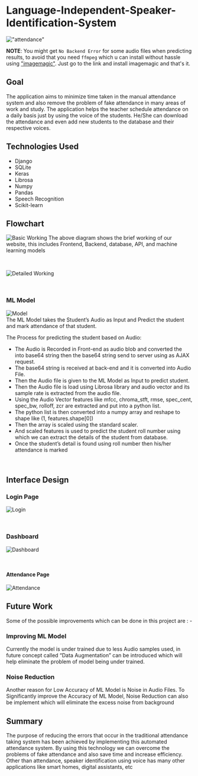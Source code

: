 # Language-Independent-Speaker-Identification-System

!["attendance"](https://raw.githubusercontent.com/deepak-chouhan/Speaker-Identification-System/main/project_images/attendance.png)

**NOTE**: You might get `No Backend Error` for some audio files when predicting results, to avoid that you need `ffmpeg` which u can install without hassle using ["imagemagic"](https://imagemagick.org/script/index.php). Just go to the link and install imagemagic and that's it.

## Goal
The application aims to minimize time taken in the manual attendance system and also remove the problem of fake attendance in many areas of work and study. The application helps the teacher schedule attendance on a daily basis just by using the voice of the students. He/She can download the attendance and even add new students to the database and their respective voices.

## Technologies Used
- Django
- SQLite
- Keras
- Librosa
- Numpy
- Pandas
- Speech Recognition
- Scikit-learn

## Flowchart
![Basic Working](./project_images/flowchart_1.jpg)
The above diagram shows the brief working of our website, this includes Frontend, Backend, 
database, API, and machine learning models

<br>

![Detailed Working](./project_images/flowchart_2.jpg)

<br>

### ML Model
![Model](./project_images/flowchart_3.jpg)
<br>
The ML Model takes the Student’s Audio as Input and Predict the student and mark attendance of that student.

The Process for predicting the student based on Audio:
- The Audio is Recorded in Front-end as audio blob and converted the into base64 string 
then the base64 string send to server using as AJAX request.
- The base64 string is received at back-end and it is converted into Audio File.
- Then the Audio file is given to the ML Model as Input to predict student.
- Then the Audio file is load using Librosa library and audio vector and its sample rate is extracted from the audio file.
- Using the Audio Vector features like mfcc, chroma_stft, rmse, spec_cent, spec_bw, 
rolloff, zcr are extracted and put into a python list.
- The python list is then converted into a numpy array and reshape to shape like (1, features.shape[0])
- Then the array is scaled using the standard scaler.
- And scaled features is used to predict the student roll number using which we can extract the details of the student from database.
- Once the student’s detail is found using roll number then his/her attendance is marked

<br>

## Interface Design

### Login Page
![Login](./project_images/login_page.png)

<br>

### Dashboard
![Dashboard](./project_images/dashboard.png)

<br>

#### Attendance Page
![Attendance](./project_images/attendance.png)

## Future Work

Some of the possible improvements which can be done in this project are : -
### Improving ML Model
Currently the model is under trained due to less Audio samples used, in future concept called “Data Augmentation” can be introduced which will help eliminate the problem of model being under trained.

### Noise Reduction
Another reason for Low Accuracy of ML Model is Noise in Audio Files. To Significantly improve the Accuracy of ML Model, Noise Reduction can also be implement which will eliminate the excess noise from background

## Summary

The purpose of reducing the errors that occur in the traditional attendance taking system has been achieved by implementing this automated attendance system. By using this technology we can overcome the problems of fake attendance and also save time and increase efficiency. Other than  attendance, speaker identification using voice has many other applications like smart homes, digital assistants, etc





